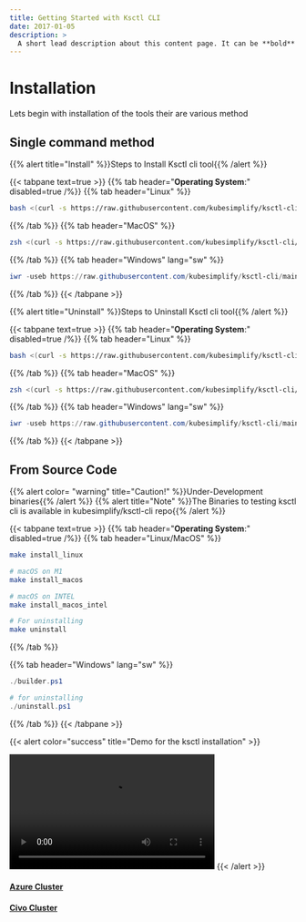 ```yaml
---
title: Getting Started with Ksctl CLI
date: 2017-01-05
description: >
  A short lead description about this content page. It can be **bold** or _italic_ and can be split over multiple paragraphs.
---
```


# Installation

Lets begin with installation of the tools
their are various method

## Single command method

{{% alert title="Install" %}}Steps to Install Ksctl cli tool{{% /alert %}}

{{< tabpane text=true >}}
  {{% tab header="**Operating System**:" disabled=true /%}}
  {{% tab header="Linux" %}}
```bash
bash <(curl -s https://raw.githubusercontent.com/kubesimplify/ksctl-cli/main/scripts/install.sh)
```
  {{% /tab %}}
  {{% tab header="MacOS" %}}
```bash
zsh <(curl -s https://raw.githubusercontent.com/kubesimplify/ksctl-cli/main/scripts/install.sh)
```
  {{% /tab %}}
  {{% tab header="Windows" lang="sw" %}}
```ps1
iwr -useb https://raw.githubusercontent.com/kubesimplify/ksctl-cli/main/install.ps1 | iex
```
  {{% /tab %}}
{{< /tabpane >}}


{{% alert title="Uninstall" %}}Steps to Uninstall Ksctl cli tool{{% /alert %}}

{{< tabpane text=true >}}
  {{% tab header="**Operating System**:" disabled=true /%}}
  {{% tab header="Linux" %}}
```bash
bash <(curl -s https://raw.githubusercontent.com/kubesimplify/ksctl-cli/main/scripts/uninstall.sh)
```
  {{% /tab %}}
  {{% tab header="MacOS" %}}
```bash
zsh <(curl -s https://raw.githubusercontent.com/kubesimplify/ksctl-cli/main/scripts/uninstall.sh)
```
  {{% /tab %}}
  {{% tab header="Windows" lang="sw" %}}
```ps1
iwr -useb https://raw.githubusercontent.com/kubesimplify/ksctl-cli/main/scripts/uninstall.ps1 | iex
```
  {{% /tab %}}
{{< /tabpane >}}


## From Source Code

{{% alert color= "warning" title="Caution!" %}}Under-Development binaries{{% /alert %}}
{{% alert title="Note" %}}The Binaries to testing ksctl cli is available in kubesimplify/ksctl-cli repo{{% /alert %}}

{{< tabpane text=true >}}
  {{% tab header="**Operating System**:" disabled=true /%}}
  {{% tab header="Linux/MacOS" %}}
```bash
make install_linux

# macOS on M1
make install_macos

# macOS on INTEL
make install_macos_intel

# For uninstalling
make uninstall
```
  {{% /tab %}}

  {{% tab header="Windows" lang="sw" %}}
```ps1
./builder.ps1

# for uninstalling
./uninstall.ps1
```
  {{% /tab %}}
{{< /tabpane >}}



{{< alert color="success" title="Demo for the ksctl installation" >}}
  <!-- <iframe width="560" height="315" src="https://www.youtube.com/embed/iYwE3h0p7Zs" title="YouTube video player" frameborder="0" allow="accelerometer; autoplay; clipboard-write; encrypted-media; gyroscope; picture-in-picture" allowfullscreen></iframe> -->
  <video width="360" height="202" controls>
  <source src="/ksctl-docs/videos/ksctl-install.mp4" type="video/mp4" />
    Your browser does not support the video tag.
  </video>
{{< /alert >}}


#### [Azure Cluster](/ksctl-docs/docs/cloud-providers/azure/)
#### [Civo Cluster](/ksctl-docs/docs/cloud-providers/civo/)

